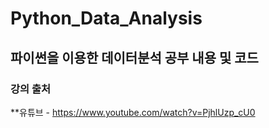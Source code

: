 # Python_Data_Analysis
파이썬을 이용한 데이터분석 공부 내용 및 코드
---
### 강의 출처
**유튜브 - https://www.youtube.com/watch?v=PjhlUzp_cU0
